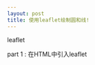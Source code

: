 ```yaml
---
layout: post
title: 使用leaflet绘制圆和线!
---
```


leaflet 

part 1 :
    在HTML中引入leaflet 
    <link rel="stylesheet" href="libs/leaflet/dist/leaflet.css"/>
    <script src="libs/leaflet/dist/leaflet.js"></script>
    